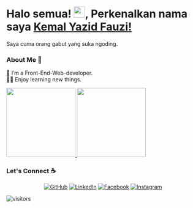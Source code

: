 # Halo semua! <img src="https://github.com/TheDudeThatCode/TheDudeThatCode/blob/master/Assets/Hi.gif" width="29px">, Perkenalkan nama saya [Kemal Yazid Fauzi!](https://www.linkedin.com/in/kemalyf/) 
Saya cuma orang gabut yang suka ngoding.

### About Me 🚀
🌱 I’m a Front-End-Web-developer. </br>
👨‍💻 Enjoy learning new things. </br>

<p align="left">
<a href="https://github.com/KemalYF">
  <img height="180em" src="https://github-readme-stats.vercel.app/api?username=KemalYF&show_icons=true&hide_border=true"/>
  <img height="180em" src="https://github-readme-stats-eight-theta.vercel.app/api/top-langs/?username=KemalYF&layout=compact&langs_count=8&hide_border=true"/>
</a>
</p>

### Let's Connect :coffee:
<p align="center">
	<a href="https://github.com/KemalYF"><img src="https://img.icons8.com/bubbles/50/000000/github.png" alt="GitHub"/></a>
	<a href="https://www.linkedin.com/in/kemalyf/"><img src="https://img.icons8.com/bubbles/50/000000/linkedin.png" alt="LinkedIn"/></a>
	<a href="https://www.facebook.com/kmalxx69/"><img src="https://img.icons8.com/bubbles/50/000000/facebook-new.png" alt="Facebook"/></a>
	<a href="https://www.instagram.com/kmalv13/"><img src="https://img.icons8.com/bubbles/50/000000/instagram.png" alt="Instagram"/></a>
</p>

![visitors](https://visitor-badge.laobi.icu/badge?page_id=KemalYF.KemalYF)
